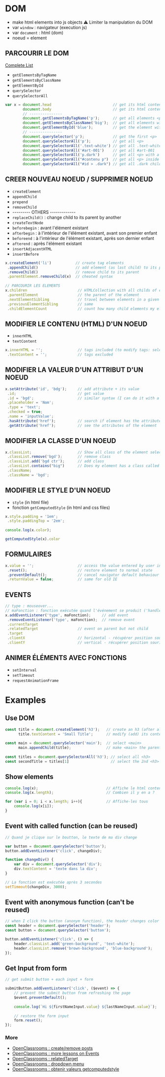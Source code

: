 # DOM
- make html elements into js objects
:warning: Limiter la manipulation du DOM
- var `window` : navigateur (execution js)
- var `document` : html (dom)
- noeud = element

## PARCOURIR LE DOM
[Complete List](https://www.w3schools.com/jsref/dom_obj_document.asp)
- ```getElementsByTagName```
- ```getElementsByClassName```
- ```getElementById```
- ```querySelector```
- ```querySelectorAll```

```js
var x = document.head                            // get its html content
        document.body                            // get its html content
        // ---------------
        document.getElementsByTagName('p');      // get all elements <p>
        document.getElementsByClassName('big');  // get all elements with .big
        document.getElementById('blue');         // get the element with #blue
        // ---------------
        document.querySelector('p');             // get the first <p>
        document.querySelectorAll('p');          // get all <p>
        document.querySelectorAll('.text-white') // get all .text-white
        document.querySelectorAll('#art-001')    // get all #art-001
        document.querySelectorAll('p.dark')      // get all <p> with a .dark
        document.querySelectorAll("#contenu p")  // get all <p> inside a #contenu
        document.querySelectorAll("#id > .dark") // get all .dark child of #id parent
```

## CREER NOUVEAU NOEUD / SUPPRIMER NOEUD
- ```createElement```
- ```appendChild```
- ```prepend```
- ```removeChild```
- --------- OTHERS -------------
- ```replaceChild()``` : change child to its parent by another
- ```createTextNode```
- ```beforebegin``` : avant l'élément existant
- ```afterbegin``` : à l'intérieur de l'élément existant, avant son premier enfant
- ```beforeend``` : à l'intérieur de l'élément existant, après son dernier enfant
- ```afterend``` : après l'élément existant
- ```insertAdjacentHTML``` 
- ```insertBefore```

```js
x.createElement('li')           // create tag elements
 .appendChild()                 // add element (as last child) to its parent
 .removeChild()                 // remove child to its parent
 .parentElement.removeChild(x)  // cheated syntax
 
// PARCOURIR LES ELEMENTS
x.children                       // HTMLCollection with all childs of element
 .parentElement                  // the parent of the element
 .nextElementSibling             // travel between elements in a given level (ex : list items)
 .previousElementSibling         // same
 .childElementCount              // count how many child elements my element has
```

## MODIFIER LE CONTENU (HTML) D'UN NOEUD
- ```innerHTML```
- ```textContent```

```js
x.innerHTML = '';                // tags included (to modify tags: select the parent element)
 .textContent = '';              // tags excluded
```

## MODIFIER LA VALEUR D'UN ATTRIBUT D'UN NOEUD
```js
x.setAttribute('id', 'bdg');     // add attribute + its value
 .id;                            // get value
 .id = 'bgd';                    // similar syntax (I can do it with a value as well)
 .placeholder = 'Nom';
 .type = 'text';
 .checked = true;
 .name = 'inputValue';
 .hasAttribute('href');          // search if element has the attribute selected
 .getAttribute('href');          // see the attributes of the element
```

## MODIFIER LA CLASSE D'UN NOEUD
```js
x.classList;                     // Show all class of the element selected
 .classList.remove('bgd');       // remove class
 .classList.add('bgd ctr');      // add class
 .classList.contains("big")      // Does my element has a class called "big" ?
 .className;
 .className = 'bgd';
```

## MODIFIER LE STYLE D'UN NOEUD
- ```style``` (in html file)
- fonction ```getComputedStyle``` (in html and css files)

```js
x.style.padding = '1em';
 .style.paddingTop = '2em';
 
console.log(x.color);

getComputedStyle(x).color
```

## FORMULAIRES
```js
x.value = '';                    // access the value entered by user in form input
 .reset();                       // restore element to normal state
 .preventDefault();              // cancel navigator default behaviour
 .returnValue = false;           // same for old IE
```

## EVENTS
```js
// type : mouseover...
// maFonction : fonction exécutée quand l'événement se produit ('handler' = 'callback' = 'eventlistener')
x.addEventListener('type', maFonction);     // add event
 .removeEventListener('type', maFonction);  // remove event
 .currentTarget
 .relatedTarget                  // event on parent but not child
 .target
 .clientX                        // horizontal - récupérer position souris mousemove
 .clientY                        // vertical - récupérer position souris mousemove
```

## ANIMER ÉLÉMENTS AVEC FONCTIONS
- ```setInterval```
- ```setTimeout```
- ```requestAnimationFrame```

# Examples
## Use DOM
```js
const title = document.createElement('h3');   // create an h3 (after all existing <h3>)
      title.textContent = 'Small Title';      // modify (add) its content
      
const main = document.querySelector('main');  // select <main>
      main.appendChild(title);                // make <main> the parent of <h3>
                                              
const titles = document.querySelectorAll('h3'); // select all <h3>
const secondTitle = titles[1]                   // select the 2nd <h3> (array starts from 0)
```

## Show elements
```js
console.log(x);                               // Affiche le html content
console.log(x.length);                        // Combien il y en a ?

for (var i = 0; i < x.length; i++){           // Affiche-les tous
    console.log(x[i]);
}
```

## Event with called function (can be reused)
```js
// Quand je clique sur le boutton, le texte de ma div change

var button = document.querySelector('button');
button.addEventListener('click', changeDiv);

function changeDiv() {
    var div = document.querySelector('div');
    div.textContent = 'texte dans la div';
}

// La fonction est exécutée après 3 secondes
setTimeout(changeDiv, 3000);
```

## Event with anonymous function (can't be reused)
```js
// when I click the button (anonym function), the header changes color by adding/removing classes
const header = document.querySelector('header');
const button = document.querySelector('button');

button.addEventListener('click', () => {
    header.classList.add('green-background', 'text-white');
    header.classList.remove('brown-background', 'blue-background');
});
```

## Get Input from form
```js
// get submit button + each input + form

submitButton.addEventListener('click', ($event) => {
    // prevent the submit button from refreshing the page
    $event.preventDefault();
    
    console.log(`Hi ${firstNameInput.value} ${lastNameInput.value}`);
    
    // restore the form input
    form.reset();
});
```

### More 
- [OpenClassrooms : create/remove posts](https://openclassrooms.com/en/courses/5493201-write-javascript-for-the-web/5496641-listen-for-events#/id/video_Player_3)
- [OpenClassrooms : more lessons on Events](https://openclassrooms.com/en/courses/3306901-creez-des-pages-web-interactives-avec-javascript/3545746-reagissez-a-des-evenements)
- [OpenClassrooms : relatedTarget](https://openclassrooms.com/en/courses/1916641-dynamisez-vos-sites-web-avec-javascript/1918968-les-evenements#/id/r-1925111)
- [OpenClassrooms : dropdown menu](https://openclassrooms.com/en/courses/1916641-dynamisez-vos-sites-web-avec-javascript/1919022-les-formulaires#/id/r-1925145)
- [OpenClassrooms : obtenir valeurs getcomputedstyle](https://openclassrooms.com/en/courses/1916641-dynamisez-vos-sites-web-avec-javascript/1919235-manipuler-le-css#/id/r-1925306)
